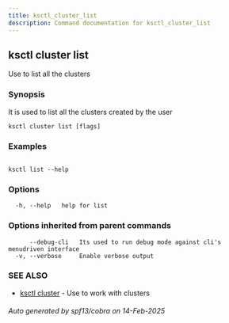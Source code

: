 ```yaml
---
title: ksctl_cluster_list
description: Command documentation for ksctl_cluster_list
---
```


## ksctl cluster list

Use to list all the clusters

### Synopsis

It is used to list all the clusters created by the user

```
ksctl cluster list [flags]
```

### Examples

```

ksctl list --help

```

### Options

```
  -h, --help   help for list
```

### Options inherited from parent commands

```
      --debug-cli   Its used to run debug mode against cli's menudriven interface
  -v, --verbose     Enable verbose output
```

### SEE ALSO

* [ksctl cluster](ksctl_cluster.md)	 - Use to work with clusters

###### Auto generated by spf13/cobra on 14-Feb-2025
